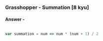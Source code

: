 ### Grasshopper - Summation [8 kyu]

#### Answer -

```js

var summation = num => num * (num + 1) / 2

```